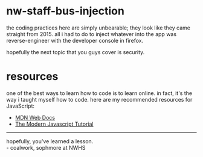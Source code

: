 # nw-staff-bus-injection
the coding practices here are simply unbearable; they look like they came straight from 2015. all i had to do to inject whatever into the app was reverse-engineer with the developer console in firefox.

hopefully the next topic that you guys cover is security.

# resources
one of the best ways to learn how to code is to learn online. in fact, it's the way i taught myself how to code. here are my recommended resources for JavaScript:
- [MDN Web Docs](https://developer.mozilla.org/en-US/docs/Web/JavaScript)
- [The Modern Javascript Tutorial](https://javascript.info)
***
hopefully, you've learned a lesson.\
\- coalwork, sophmore at NWHS
